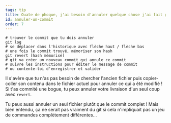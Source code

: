 ```yaml
---
tags: tip
title: Ouate de phoque, j'ai besoin d'annuler quelque chose j'ai fait genre 5 commits en arrière&nbsp;!
id: annuler-un-commit
order: 7
---
```


```git
# trouver le commit que tu dois annuler
git log
# se déplacer dans l'historique avec flèche haut / flèche bas
# une fois le commit trouvé, mémoriser son hash
git revert [hash mémorisé]
# git va créer un nouveau commit qui annule ce commit
# suivre les instructions pour éditer le message de commit
# ou contente-toi d'enregistrer et valider
```

Il s'avère que tu n'as pas besoin de chercher l'ancien fichier puis
copier-coller son contenu dans le fichier actuel pour annuler ce qui a
été modifié&nbsp;! Si t'as commité une bogue, tu peux annuler votre
livraison d'un seul coup avec `revert`.

Tu peux aussi annuler un seul fichier plutôt que le commit
complet&nbsp;! Mais bien entendu, ça ne serait pas vraiment du git si
cela n'impliquait pas un jeu de commandes complètement différentes...
